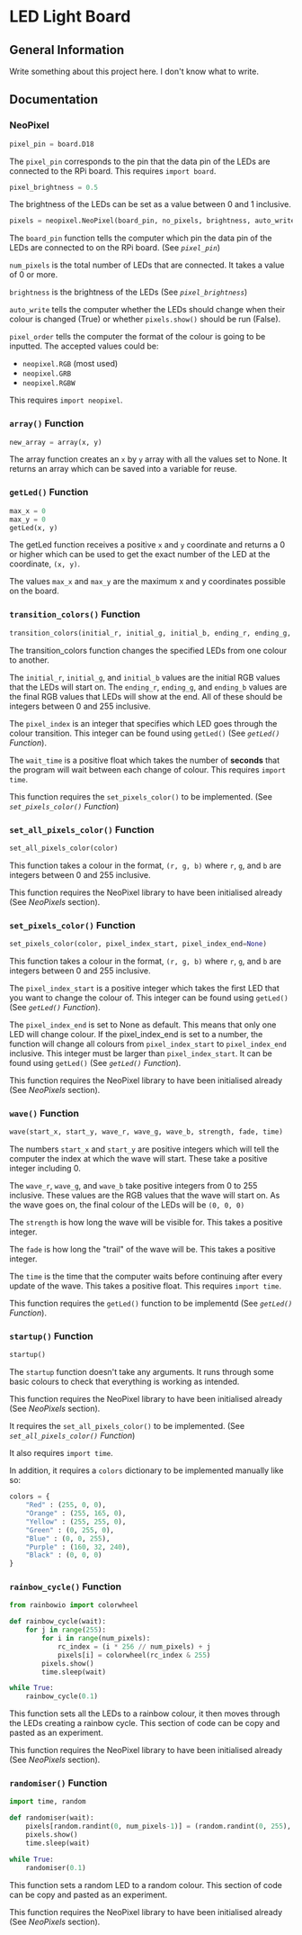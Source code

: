 # LED Light Board

## General Information

Write something about this project here. I don't know what to write.

## Documentation

### NeoPixel

```python
pixel_pin = board.D18
```

The `pixel_pin` corresponds to the pin that the data pin of the LEDs are connected to the RPi board. This requires `import board`.

```python
pixel_brightness = 0.5
```

The brightness of the LEDs can be set as a value between 0 and 1 inclusive.

```python
pixels = neopixel.NeoPixel(board_pin, no_pixels, brightness, auto_write, pixel_order)
```

The `board_pin` function tells the computer which pin the data pin of the LEDs are connected to on the RPi board. (See _`pixel_pin`_)

`num_pixels` is the total number of LEDs that are connected. It takes a value of 0 or more.

`brightness` is the brightness of the LEDs (See _`pixel_brightness`_)

`auto_write` tells the computer whether the LEDs should change when their colour is changed (True) or whether `pixels.show()` should be run (False).

`pixel_order` tells the computer the format of the colour is going to be inputted. The accepted values could be:

* `neopixel.RGB` (most used)
* `neopixel.GRB`
* `neopixel.RGBW`

This requires `import neopixel`.

### `array()` Function

```python
new_array = array(x, y)
```

The array function creates an `x` by `y` array with all the values set to None. It returns an array which can be saved into a variable for reuse.

### `getLed()` Function

```python
max_x = 0
max_y = 0
getLed(x, y)
```

The getLed function receives a positive `x` and `y` coordinate and returns a 0 or higher which can be used to get the exact number of the LED at the coordinate, `(x, y)`.

The values `max_x` and `max_y` are the maximum x and y coordinates possible on the board.

### `transition_colors()` Function

```python
transition_colors(initial_r, initial_g, initial_b, ending_r, ending_g, ending_b, pixel_index, wait_time)
```

The transition_colors function changes the specified LEDs from one colour to another.

The `initial_r`, `initial_g`, and `initial_b` values are the initial RGB values that the LEDs will start on. The `ending_r`, `ending_g`, and `ending_b` values are the final RGB values that LEDs will show at the end. All of these should be integers between 0 and 255 inclusive.

The `pixel_index` is an integer that specifies which LED goes through the colour transition. This integer can be found using `getLed()` (See _`getLed()` Function_).

The `wait_time` is a positive float which takes the number of <b>seconds</b> that the program will wait between each change of colour. This requires `import time`.

This function requires the `set_pixels_color()` to be implemented. (See _`set_pixels_color()` Function_)

### `set_all_pixels_color()` Function

```python
set_all_pixels_color(color)
```

This function takes a colour in the format, `(r, g, b)` where `r`, `g`, and `b` are integers between 0 and 255 inclusive.

This function requires the NeoPixel library to have been initialised already (See _NeoPixels_ section).

### `set_pixels_color()` Function

```python
set_pixels_color(color, pixel_index_start, pixel_index_end=None)
```

This function takes a colour in the format, `(r, g, b)` where `r`, `g`, and `b` are integers between 0 and 255 inclusive.

The `pixel_index_start` is a positive integer which takes the first LED that you want to change the colour of. This integer can be found using `getLed()` (See _`getLed()` Function_).

The `pixel_index_end` is set to None as default. This means that only one LED will change colour. If the pixel_index_end is set to a number, the function will change all colours from `pixel_index_start` to `pixel_index_end` inclusive. This integer must be larger than `pixel_index_start`. It can be found using `getLed()` (See _`getLed()` Function_).

This function requires the NeoPixel library to have been initialised already (See _NeoPixels_ section).

### `wave()` Function

```python
wave(start_x, start_y, wave_r, wave_g, wave_b, strength, fade, time)
```

The numbers `start_x` and `start_y` are positive integers which will tell the computer the index at which the wave will start. These take a positive integer including 0.

The `wave_r`, `wave_g`, and `wave_b` take positive integers from 0 to 255 inclusive. These values are the RGB values that the wave will start on. As the wave goes on, the final colour of the LEDs will be `(0, 0, 0)`

The `strength` is how long the wave will be visible for. This takes a positive integer.

The `fade` is how long the "trail" of the wave will be. This takes a positive integer.

The `time` is the time that the computer waits before continuing after every update of the wave. This takes a positive float. This requires `import time`.

This function requires the `getLed()` function to be implementd (See _`getLed()` Function_).

### `startup()` Function

```python
startup()
```

The `startup` function doesn't take any arguments. It runs through some basic colours to check that everything is working as intended.

This function requires the NeoPixel library to have been initialised already (See _NeoPixels_ section).

It requires the `set_all_pixels_color()` to be implemented. (See _`set_all_pixels_color()` Function_)

It also requires `import time`.

In addition, it requires a `colors` dictionary to be implemented manually like so:

```python
colors = {
    "Red" : (255, 0, 0),
    "Orange" : (255, 165, 0),
    "Yellow" : (255, 255, 0),
    "Green" : (0, 255, 0),
    "Blue" : (0, 0, 255),
    "Purple" : (160, 32, 240),
    "Black" : (0, 0, 0)
}
```

### `rainbow_cycle()` Function

```python
from rainbowio import colorwheel

def rainbow_cycle(wait):
    for j in range(255):
        for i in range(num_pixels):
            rc_index = (i * 256 // num_pixels) + j
            pixels[i] = colorwheel(rc_index & 255)
        pixels.show()
        time.sleep(wait)

while True:
    rainbow_cycle(0.1)
```

This function sets all the LEDs to a rainbow colour, it then moves through the LEDs creating a rainbow cycle. This section of code can be copy and pasted as an experiment.

This function requires the NeoPixel library to have been initialised already (See _NeoPixels_ section).

### `randomiser()` Function

```python
import time, random

def randomiser(wait):
    pixels[random.randint(0, num_pixels-1)] = (random.randint(0, 255), random.randint(0, 255), random.randint(0, 255))
    pixels.show()
    time.sleep(wait)

while True:
    randomiser(0.1)
```

This function sets a random LED to a random colour. This section of code can be copy and pasted as an experiment.

This function requires the NeoPixel library to have been initialised already (See _NeoPixels_ section).